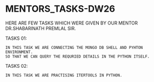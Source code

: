 # MENTORS_TASKS-DW26

HERE ARE FEW TASKS WHICH WERE GIVEN BY OUR MENTOR DR.SHABARINATH PREMLAL SIR.

TASKS 01:

    IN THIS TASK WE ARE CONNECTING THE MONGO DB SHELL AND PYHTON ENVIRONMENT.
    SO THAT WE CAN QUERY THE REQURIED DETAILS IN THE PYTHON ITSELF.
    
TASKS 02:

    IN THIS TASK WE ARE PRACTISING ITERTOOLS IN PYTHON.

